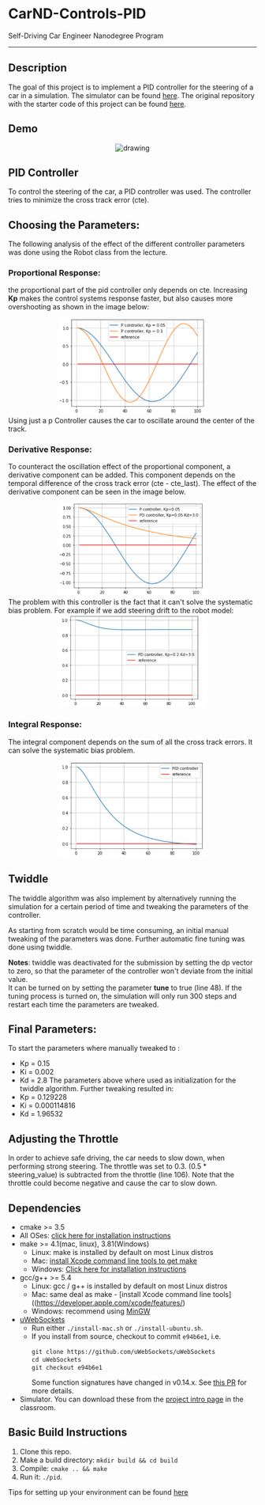 # CarND-Controls-PID
Self-Driving Car Engineer Nanodegree Program

---
## Description
The goal of this project is to implement a PID controller for the steering of a car in a simulation.
The simulator can be found [here](https://github.com/udacity/self-driving-car-sim/releases). The original repository with the starter code of this project can be found [here](https://github.com/udacity/CarND-PID-Control-Project).

## Demo
<center>
<img src="images/pid_demo.gif" alt="drawing" width="300"/>   
</center>

## PID Controller
To control the steering of the car, a PID controller was used. The controller tries to minimize the cross track error (cte).
## Choosing the Parameters:
The following analysis of the effect of the different controller parameters was done using the Robot class from the lecture.

### Proportional Response:
the proportional part of the pid controller only depends on cte. 
Increasing **Kp** makes the control systems response faster, but also causes more overshooting as shown in the image below:
<center>
<img src="images/p_control.png" alt="drawing" width="300"/>   
</center>
Using just a p Controller causes the car to oscillate around the center of the track.

### Derivative Response:
To counteract the oscillation effect of the proportional component, a derivative component can be added. This component depends on the temporal difference of the cross track error 
(cte - cte_last).
The effect of the derivative component can be seen in the image below.
<center>
<img src="images/pd_p.png" alt="drawing" width="300"/>   
</center>
The problem with this controller is the fact that it can't solve the systematic bias problem. For example if we add steering drift to the robot model:
<center>
<img src="images/pd.png" alt="drawing" width="300"/>   
</center>

### Integral Response:
The integral component depends on the sum of all the cross track errors. It can solve the systematic bias problem.
<center>
<img src="images/pid.png" alt="drawing" width="300"/>   
</center>

## Twiddle 
The twiddle algorithm was also implement by alternatively running the simulation for a certain period of time and tweaking the parameters of the controller.

As starting from scratch would be time consuming, an initial manual tweaking of the parameters was done. Further automatic fine tuning was done using twiddle.

**Notes**: twiddle was deactivated for the submission by setting the dp vector to zero, so that the parameter of the controller won't deviate from the initial value.  
It can be turned on by setting the parameter **tune** to true (line 48). 
If the tuning process is turned on, the simulation will only run 300 steps and restart each time the parameters are tweaked. 

## Final Parameters:
To start the parameters where manually tweaked to : 
- Kp = 0.15
- Ki = 0.002
- Kd = 2.8
The parameters above where used as initialization for the twiddle algorithm. Further tweaking resulted in:
- Kp = 0.129228
- Ki = 0.000114816
- Kd = 1.96532

## Adjusting the Throttle
In order to achieve safe driving, the car needs to slow down, when performing strong steering.
The throttle was set to 0.3. 
(0.5 * steering_value) is subtracted from the throttle (line 106). Note that the throttle could become negative and cause the car to slow down.

## Dependencies

* cmake >= 3.5
 * All OSes: [click here for installation instructions](https://cmake.org/install/)
* make >= 4.1(mac, linux), 3.81(Windows)
  * Linux: make is installed by default on most Linux distros
  * Mac: [install Xcode command line tools to get make](https://developer.apple.com/xcode/features/)
  * Windows: [Click here for installation instructions](http://gnuwin32.sourceforge.net/packages/make.htm)
* gcc/g++ >= 5.4
  * Linux: gcc / g++ is installed by default on most Linux distros
  * Mac: same deal as make - [install Xcode command line tools]((https://developer.apple.com/xcode/features/)
  * Windows: recommend using [MinGW](http://www.mingw.org/)
* [uWebSockets](https://github.com/uWebSockets/uWebSockets)
  * Run either `./install-mac.sh` or `./install-ubuntu.sh`.
  * If you install from source, checkout to commit `e94b6e1`, i.e.
    ```
    git clone https://github.com/uWebSockets/uWebSockets 
    cd uWebSockets
    git checkout e94b6e1
    ```
    Some function signatures have changed in v0.14.x. See [this PR](https://github.com/udacity/CarND-MPC-Project/pull/3) for more details.
* Simulator. You can download these from the [project intro page](https://github.com/udacity/self-driving-car-sim/releases) in the classroom.



## Basic Build Instructions

1. Clone this repo.
2. Make a build directory: `mkdir build && cd build`
3. Compile: `cmake .. && make`
4. Run it: `./pid`. 

Tips for setting up your environment can be found [here](https://classroom.udacity.com/nanodegrees/nd013/parts/40f38239-66b6-46ec-ae68-03afd8a601c8/modules/0949fca6-b379-42af-a919-ee50aa304e6a/lessons/f758c44c-5e40-4e01-93b5-1a82aa4e044f/concepts/23d376c7-0195-4276-bdf0-e02f1f3c665d)

